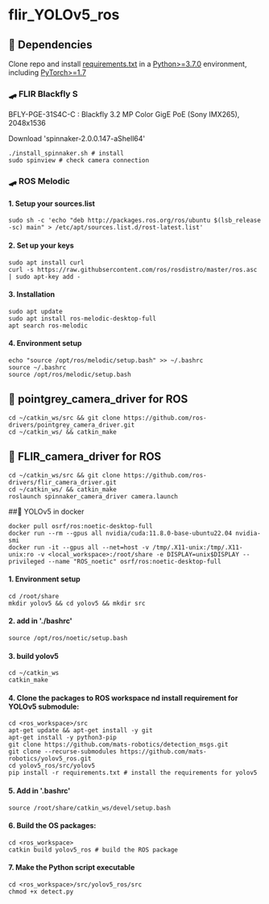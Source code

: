 # flir_YOLOv5_ros

## 🥢 Dependencies

Clone repo and install [requirements.txt](https://github.com/YeJin20/flir_YOLOv5_ros/blob/main/requirements.txt) in a [Python>=3.7.0](https://projooni.tistory.com/entry/ubuntu%EC%97%90%EC%84%9C-apt-get%EC%9C%BC%EB%A1%9C-python37-pip-%EC%84%A4%EC%B9%98-%EB%B0%8F-%EC%8B%AC%EB%B3%BC%EB%A6%AD-%EB%A7%81%ED%81%AC-%EC%84%A4%EC%A0%95%ED%95%98%EA%B8%B0) environment, including [PyTorch>=1.7](https://enjoysomething.tistory.com/52)


### 🛹 FLIR Blackfly S
BFLY-PGE-31S4C-C : Blackfly 3.2 MP Color GigE PoE (Sony IMX265), 2048x1536 


Download 'spinnaker-2.0.0.147-aShell64'
```Shell
./install_spinnaker.sh # install
sudo spinview # check camera connection
```


### 🛹 ROS Melodic
#### 1. Setup your sources.list
```Shell
sudo sh -c 'echo "deb http://packages.ros.org/ros/ubuntu $(lsb_release -sc) main" > /etc/apt/sources.list.d/rost-latest.list'
```


#### 2. Set up your keys
```Shell
sudo apt install curl
curl -s https://raw.githubsercontent.com/ros/rosdistro/master/ros.asc | sudo apt-key add -
```


#### 3. Installation
```Shell
sudo apt update
sudo apt install ros-melodic-desktop-full
apt search ros-melodic
```


#### 4. Environment setup
```Shell
echo "source /opt/ros/melodic/setup.bash" >> ~/.bashrc
source ~/.bashrc
source /opt/ros/melodic/setup.bash
```


## 🥢 pointgrey_camera_driver for ROS
```Shell
cd ~/catkin_ws/src && git clone https://github.com/ros-drivers/pointgrey_camera_driver.git
cd ~/catkin_ws/ && catkin_make
```

## 🥢 FLIR_camera_driver for ROS
```Shell
cd ~/catkin_ws/src && git clone https://github.com/ros-drivers/flir_camera_driver.git
cd ~/catkin_ws/ && catkin_make
roslaunch spinnaker_camera_driver camera.launch
```


##🥢 YOLOv5 in docker
```Shell
docker pull osrf/ros:noetic-desktop-full
docker run --rm --gpus all nvidia/cuda:11.8.0-base-ubuntu22.04 nvidia-smi
docker run -it --gpus all --net=host -v /tmp/.X11-unix:/tmp/.X11-unix:ro -v <local_workspace>:/root/share -e DISPLAY=unix$DISPLAY --privileged --name "ROS_noetic" osrf/ros:noetic-desktop-full
```


#### 1. Environment setup
```Shell
cd /root/share
mkdir yolov5 && cd yolov5 && mkdir src
```

#### 2. add in './bashrc'
```Shell
source /opt/ros/noetic/setup.bash
```

#### 3. build yolov5
```Shell
cd ~/catkin_ws
catkin_make
```

#### 4. Clone the packages to ROS workspace nd install requirement for YOLOv5 submodule:
```Shell
cd <ros_workspace>/src
apt-get update && apt-get install -y git
apt-get install -y python3-pip
git clone https://github.com/mats-robotics/detection_msgs.git
git clone --recurse-submodules https://github.com/mats-robotics/yolov5_ros.git 
cd yolov5_ros/src/yolov5
pip install -r requirements.txt # install the requirements for yolov5
```

#### 5. Add in '.bashrc'
```Shell
source /root/share/catkin_ws/devel/setup.bash
```

#### 6. Build the OS packages:
```Shell
cd <ros_workspace>
catkin build yolov5_ros # build the ROS package
```

#### 7. Make the Python script executable
```Shell
cd <ros_workspace>/src/yolov5_ros/src
chmod +x detect.py
```
